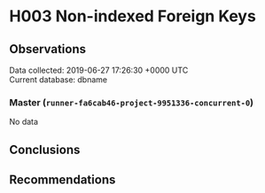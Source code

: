 # H003 Non-indexed Foreign Keys #

## Observations ##
Data collected: 2019-06-27 17:26:30 +0000 UTC  
Current database: dbname  

### Master (`runner-fa6cab46-project-9951336-concurrent-0`) ###


No data


## Conclusions ##


## Recommendations ##

